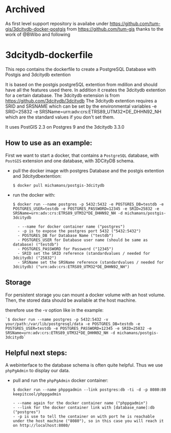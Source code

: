 # Archived
As first level support repository is availabe under https://github.com/tum-gis/3dcitydb-docker-postgis from https://github.com/tum-gis thanks to the work of @BWibo and following

# 3dcitydb-dockerfile
This repo contains the dockerfile to create a PostgreSQL Database with Postgis and 3dcitydb extention

It is based on the postgis postgreSQL extention from mdillon and should have all the features used there. In addition it creates the 3dcitydb extention for a certain database. The 3dcitydb extension is from https://github.com/3dcitydb/3dcitydb
The 3dcitydb extention requires a SRID and SRSNAME which can be set by the environmental variables -e SRID=25832 -e SRSName=urn:adv:crs:ETRS89_UTM32*DE_DHHN92_NH which are the standard values if you don't set them.

It uses PostGIS 2.3 on Postgres 9 and the 3dcitydb 3.3.0

## How to use as an example:

First we want to start a docker, that contains a `PostgreSQL` database, with
`PostGIS` extension and one database, with 3DCityDB schema. 

- pull the docker image with postgres Database and the postgis extention and 3dcitydbextention:

    `$ docker pull michamans/postgis-3dcitydb`

- run the docker with:

    `$ docker run --name postgres -p 5432:5432 -e POSTGRES_DB=testdb -e POSTGRES_USER=testdb -e POSTGRES_PASSWORD=12345 -e SRID=25832 -e SRSName=urn:adv:crs:ETRS89_UTM32*DE_DHHN92_NH -d michamans/postgis-3dcitydb`


        - --name for docker container name ("postgres")
        - -p is to expose the postgres port 5432 ("5432:5432")
        - POSTGRES_DB for Database Name ("testdb")
        - POSTGRES_USER for Database user name (should be same as database) ("testdb")
        - POSTGRES_PASSWORD for Password ("12345")
        - SRID set the SRID reference (standardvalues / needed for 3dcitydb) ("25832")
        - SRSName set the SRSName reference (standardvalues / needed for 3dcitydb) ("urn:adv:crs:ETRS89_UTM32*DE_DHHN92_NH")

## Storage
For persistent storage you can mount a docker volume with an host volume. Then, the stored data should be available at the host machine.

therefore use the -v option like in the example:

    `$ docker run --name postgres -p 5432:5432 -v your/path:/var/lib/postgresql/data -e POSTGRES_DB=testdb -e POSTGRES_USER=testdb -e POSTGRES_PASSWORD=12345 -e SRID=25832 -e SRSName=urn:adv:crs:ETRS89_UTM32*DE_DHHN92_NH -d michamans/postgis-3dcitydb`



## Helpful next steps:
A webinterface to the database schema is often quite helpful. Thus we use
`phpPgAdmin` to display our data.

- pull and run the `phpPgAdmin` docker container:

  `$ docker run --name phppgadmin --link postgres:db -ti -d -p 8080:80 keepitcool/phppgadmin`

      - --name again for the docker container name ("phppgadmin")
      - --link for the docker container link with [database_name]:db ("postgres")
      - -p is use to tell the container on with port he is reachable under the host machine ("8080"), so in this case you will reach it on http://localhost:8080/
